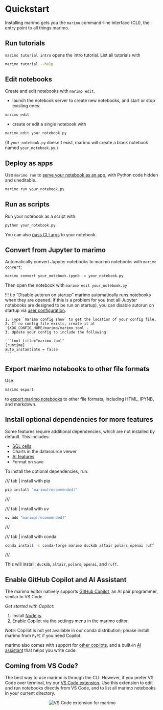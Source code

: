 # Quickstart

Installing marimo gets you the `marimo` command-line interface (CLI), the entry
point to all things marimo.

## Run tutorials

`marimo tutorial intro` opens the intro tutorial. List all tutorials with

```bash
marimo tutorial --help
```

## Edit notebooks

Create and edit notebooks with `marimo edit`.

- launch the notebook server to create new notebooks,
  and start or stop existing ones:

```bash
marimo edit
```

- create or edit a single notebook with

```bash
marimo edit your_notebook.py
```

(If `your_notebook.py` doesn't exist, marimo will create a blank notebook
named `your_notebook.py`.)

## Deploy as apps

Use `marimo run` to [serve your notebook as an app](../guides/apps.md), with
Python code hidden and uneditable.

```bash
marimo run your_notebook.py
```

## Run as scripts

Run your notebook as a script with

```python
python your_notebook.py
```

You can also [pass CLI args](../guides/scripts.md) to your notebook.

## Convert from Jupyter to marimo

Automatically convert Jupyter notebooks to marimo notebooks with `marimo convert`:

```bash
marimo convert your_notebook.ipynb -o your_notebook.py
```

Then open the notebook with `marimo edit your_notebook.py`

!!! tip "Disable autorun on startup"
    marimo automatically runs notebooks when they are opened. If this
    is a problem for you (not all Jupyter notebooks are designed to be run on
    startup), you can disable autorun on startup via [user configuration](../guides/configuration/runtime_configuration.md).

    1. Type `marimo config show` to get the location of your config file.
    2. If no config file exists, create it at `$XDG_CONFIG_HOME/marimo/marimo.toml`.
    3. Update your config to include the following:

    ```toml title="marimo.toml"
    [runtime]
    auto_instantiate = false
    ```

## Export marimo notebooks to other file formats

Use

```bash
marimo export
```

to [export marimo notebooks](../guides/exporting.md) to other file formats,
including HTML, IPYNB, and markdown.

## Install optional dependencies for more features

Some features require additional dependencies, which are not installed by default. This includes:

- [SQL cells](../guides/working_with_data/sql.md)
- Charts in the datasource viewer
- [AI features](../guides/editor_features/ai_completion.md)
- Format on save

To install the optional dependencies, run:

/// tab | install with pip

```bash
pip install "marimo[recommended]"
```

///

/// tab | install with uv

```bash
uv add "marimo[recommended]"
```

///

/// tab | install with conda

```bash
conda install -c conda-forge marimo duckdb altair polars openai ruff
```

///

This will install: `duckdb`, `altair`, `polars`, `openai`, and `ruff`.

## Enable GitHub Copilot and AI Assistant

The marimo editor natively supports [GitHub Copilot](https://copilot.github.com/),
an AI pair programmer, similar to VS Code.

_Get started with Copilot_:

1. Install [Node.js](https://nodejs.org/en/download).
2. Enable Copilot via the settings menu in the marimo editor.

_Note_: Copilot is not yet available in our conda distribution; please install
marimo from `PyPI` if you need Copilot.

marimo also comes with support for [other copilots](../guides/editor_features/ai_completion.md#custom-copilots),
and a built-in [AI assistant](../guides/editor_features/ai_completion.md) that helps you write code.

## Coming from VS Code?

The best way to use marimo is through the CLI. However, if you prefer VS Code
over terminal, try our [VS Code
extension](https://marketplace.visualstudio.com/items?itemName=marimo-team.vscode-marimo).
Use this extension to edit and run notebooks directly from VS Code, and to list
all marimo notebooks in your current directory.

<div align="center">
<figure>
<img src="/_static/vscode-marimo.png" alt="VS Code extension for marimo"/>
</figure> </div>
